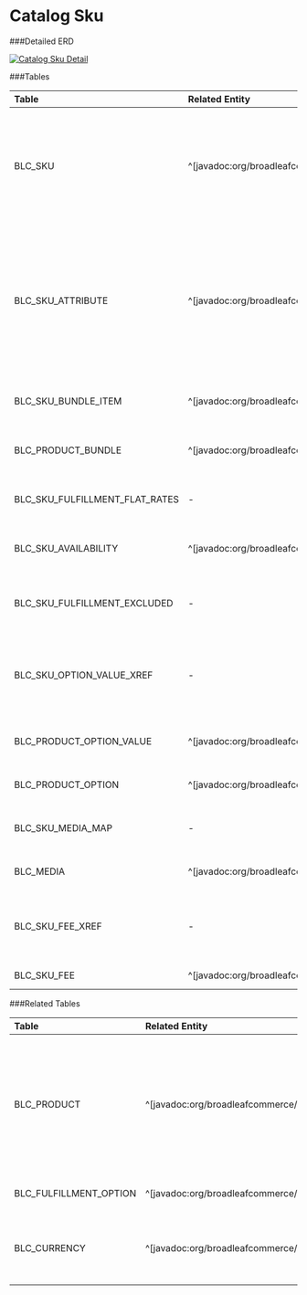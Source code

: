 # Catalog Sku



###Detailed ERD

[![Catalog Sku Detail](dataModel/CatalogSkuDetailedERD.png)](_img/dataModel/CatalogSkuDetailedERD.png)

###Tables

| Table               | Related Entity    | Description                                         |
|:--------------------|:------------------|:----------------------------------------------------|
|BLC_SKU              | ^[javadoc:org/broadleafcommerce/core/catalog/domain/Sku]          | A SKU is a specific item that can be sold including any specific attributes of the item such as color or size.  |
|BLC_SKU_ATTRIBUTE    | ^[javadoc:org/broadleafcommerce/core/catalog/domain/SkuAttribute]          | A SKU Attribute is a designator on a SKU that differentiates it from other similar SKUs (for example: Blue attribute for hat).  |
|BLC_SKU_BUNDLE_ITEM  | ^[javadoc:org/broadleafcommerce/core/catalog/domain/SkuBundleItem]          | Represents the sku being sold in a bundle.  |
|BLC_PRODUCT_BUNDLE   | ^[javadoc:org/broadleafcommerce/core/catalog/domain/ProductBundle]          | Represents the product being sold in a bundle.  |
|BLC_SKU_FULFILLMENT_FLAT_RATES| - | Represents the sku fulfillment flat rates.  |
|BLC_SKU_AVAILABILITY | ^[javadoc:org/broadleafcommerce/core/inventory/domain/SkuAvailability]      | Represents the availability of the sku.  |
|BLC_SKU_FULFILLMENT_EXCLUDED| -   | Represents if a sku fulfillment is to be excluded.  |
|BLC_SKU_OPTION_VALUE_XREF   | -   | Represents the cross reference between sku and a product option value. |
|BLC_PRODUCT_OPTION_VALUE    | ^[javadoc:org/broadleafcommerce/core/catalog/domain/ProductOptionValue]   | Defines the value of a Product Option.  |
|BLC_PRODUCT_OPTION    | ^[javadoc:org/broadleafcommerce/core/catalog/domain/ProductOption]         | Designates a Product Option.  |
|BLC_SKU_MEDIA_MAP    | -          | Maps the sku to a media object.  |
|BLC_MEDIA            | ^[javadoc:org/broadleafcommerce/core/media/domain/Media]          | Represents a media object.  |
|BLC_SKU_FEE_XREF    | -           | Represents the cross reference between sku and a sku fee. |
|BLC_SKU_FEE    | ^[javadoc:org/broadleafcommerce/core/catalog/domain/SkuFee]   | Represents a sku fee.  |


###Related Tables

| Table               | Related Entity    | Description                                         |
|:--------------------|:------------------|:----------------------------------------------------|
|BLC_PRODUCT          | ^[javadoc:org/broadleafcommerce/core/catalog/domain/Product]          | A product is a general description of an item that can be sold (for example: a hat). Products are not sold or added to a cart.  |
|BLC_FULFILLMENT_OPTION | ^[javadoc:org/broadleafcommerce/core/order/domain/FulfillmentOption]        | Represents a fulfillment option.  |
|BLC_CURRENCY                | ^[javadoc:org/broadleafcommerce/common/currency/domain/BroadleafCurrency]      | Contains currency information, such as code and if it's default  |
